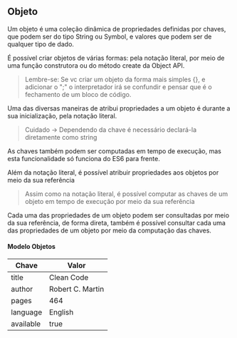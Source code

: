 ## Objeto

Um objeto é uma coleção dinâmica de propriedades definidas por chaves, que podem
ser do tipo String ou Symbol, e valores que podem ser de qualquer tipo de dado.

É possível criar objetos de várias formas: pela notação literal, por meio de uma função construtora ou do método create da Object API.

> Lembre-se: Se vc criar um objeto da forma mais simples {}, e adicionar o ";" o interpretador irá se confundir e pensar que é o fechamento de um bloco de código.

Uma das diversas maneiras de atribui propriedades a um objeto é durante a sua inicialização, pela notação literal.

> Cuidado -> Dependendo da chave é necessário declará-la diretamente como string

As chaves também podem ser computadas em tempo de execução, mas esta funcionalidade só funciona do ES6 para frente.

Além da notação literal, é possível atribuir propriedades aos objetos por meio da sua referência

> Assim como na notação literal, é possível computar as chaves de um objeto em tempo de execução por meio da sua referência

Cada uma das propriedades de um objeto podem ser consultadas por meio da sua referência, de forma direta, também é possível consultar cada uma das propriedades de um objeto por meio da computação das chaves.

#### Modelo Objetos

<table>
    <thead>  
      <tr>
        <th scope="col">Chave</th>
        <th scope="col">Valor</th>   
      </tr>
    </thead>
    <tbody>
    <tr>
      <td>title</td>
      <td>Clean Code</td>    
    </tr>
    <tr>
      <td>author</td>
      <td>Robert C. Martin</td>      
    </tr>
     <tr>
      <td>pages</td>
      <td>464</td>      
    </tr>
     <tr>
      <td>language</td>
      <td>English</td>      
    </tr>
     <tr>
      <td>available</td>
      <td>true</td>      
    </tr>
  </tbody>
</table>